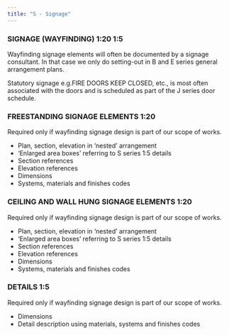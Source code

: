 ```yaml
---
title: "S - Signage"
---
```

### SIGNAGE (WAYFINDING) 1:20 1:5

Wayfinding signage elements will often be documented by a signage consultant. In that case we only do setting-out in B and E series general arrangement plans.

Statutory signage e.g.FIRE DOORS KEEP CLOSED, etc., is most often associated with the doors and is scheduled as part of the J series door schedule.

### FREESTANDING SIGNAGE ELEMENTS 1:20

Required only if wayfinding signage design is part of our scope of works.

-   Plan, section, elevation in ‘nested’ arrangement
-   ‘Enlarged area boxes’ referring to S series 1:5 details
-   Section references
-   Elevation references
-   Dimensions
-   Systems, materials and finishes codes

### CEILING AND WALL HUNG SIGNAGE ELEMENTS 1:20

Required only if wayfinding signage design is part of our scope of works.

-   Plan, section, elevation in ‘nested’ arrangement
-   ‘Enlarged area boxes’ referring to S series 1:5 details
-   Section references
-   Elevation references
-   Dimensions
-   Systems, materials and finishes codes

### DETAILS 1:5

Required only if wayfinding signage design is part of our scope of works.

-   Dimensions
-   Detail description using materials, systems and finishes codes